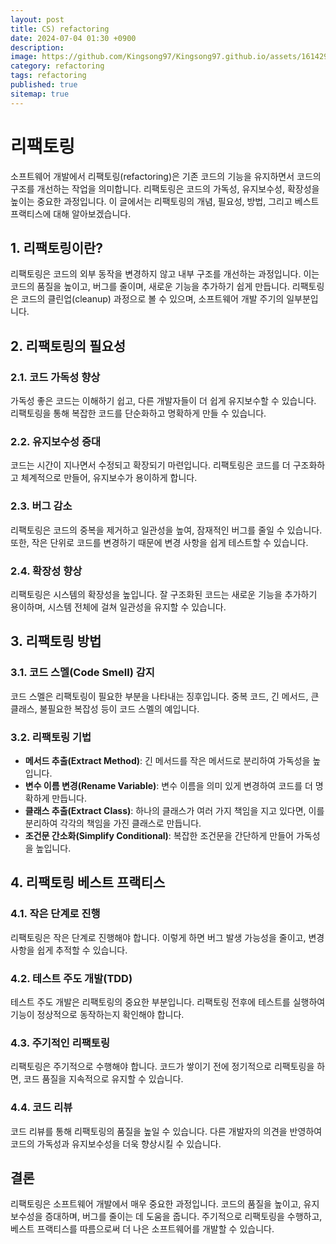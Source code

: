 ```yaml
---
layout: post
title: CS) refactoring
date: 2024-07-04 01:30 +0900
description:
image: https://github.com/Kingsong97/Kingsong97.github.io/assets/161429740/edd4742f-109d-4d64-bc31-90c5da6a1f21
category: refactoring
tags: refactoring
published: true
sitemap: true
---
```


# 리팩토링

소프트웨어 개발에서 리팩토링(refactoring)은 기존 코드의 기능을 유지하면서 코드의 구조를 개선하는 작업을 의미합니다. 리팩토링은 코드의 가독성, 유지보수성, 확장성을 높이는 중요한 과정입니다. 이 글에서는 리팩토링의 개념, 필요성, 방법, 그리고 베스트 프랙티스에 대해 알아보겠습니다.

## 1. 리팩토링이란?

리팩토링은 코드의 외부 동작을 변경하지 않고 내부 구조를 개선하는 과정입니다. 이는 코드의 품질을 높이고, 버그를 줄이며, 새로운 기능을 추가하기 쉽게 만듭니다. 리팩토링은 코드의 클린업(cleanup) 과정으로 볼 수 있으며, 소프트웨어 개발 주기의 일부분입니다.

## 2. 리팩토링의 필요성

### 2.1. 코드 가독성 향상

가독성 좋은 코드는 이해하기 쉽고, 다른 개발자들이 더 쉽게 유지보수할 수 있습니다. 리팩토링을 통해 복잡한 코드를 단순화하고 명확하게 만들 수 있습니다.

### 2.2. 유지보수성 증대

코드는 시간이 지나면서 수정되고 확장되기 마련입니다. 리팩토링은 코드를 더 구조화하고 체계적으로 만들어, 유지보수가 용이하게 합니다.

### 2.3. 버그 감소

리팩토링은 코드의 중복을 제거하고 일관성을 높여, 잠재적인 버그를 줄일 수 있습니다. 또한, 작은 단위로 코드를 변경하기 때문에 변경 사항을 쉽게 테스트할 수 있습니다.

### 2.4. 확장성 향상

리팩토링은 시스템의 확장성을 높입니다. 잘 구조화된 코드는 새로운 기능을 추가하기 용이하며, 시스템 전체에 걸쳐 일관성을 유지할 수 있습니다.

## 3. 리팩토링 방법

### 3.1. 코드 스멜(Code Smell) 감지

코드 스멜은 리팩토링이 필요한 부분을 나타내는 징후입니다. 중복 코드, 긴 메서드, 큰 클래스, 불필요한 복잡성 등이 코드 스멜의 예입니다.

### 3.2. 리팩토링 기법

- **메서드 추출(Extract Method)**: 긴 메서드를 작은 메서드로 분리하여 가독성을 높입니다.
- **변수 이름 변경(Rename Variable)**: 변수 이름을 의미 있게 변경하여 코드를 더 명확하게 만듭니다.
- **클래스 추출(Extract Class)**: 하나의 클래스가 여러 가지 책임을 지고 있다면, 이를 분리하여 각각의 책임을 가진 클래스로 만듭니다.
- **조건문 간소화(Simplify Conditional)**: 복잡한 조건문을 간단하게 만들어 가독성을 높입니다.

## 4. 리팩토링 베스트 프랙티스

### 4.1. 작은 단계로 진행

리팩토링은 작은 단계로 진행해야 합니다. 이렇게 하면 버그 발생 가능성을 줄이고, 변경 사항을 쉽게 추적할 수 있습니다.

### 4.2. 테스트 주도 개발(TDD)

테스트 주도 개발은 리팩토링의 중요한 부분입니다. 리팩토링 전후에 테스트를 실행하여 기능이 정상적으로 동작하는지 확인해야 합니다.

### 4.3. 주기적인 리팩토링

리팩토링은 주기적으로 수행해야 합니다. 코드가 쌓이기 전에 정기적으로 리팩토링을 하면, 코드 품질을 지속적으로 유지할 수 있습니다.

### 4.4. 코드 리뷰

코드 리뷰를 통해 리팩토링의 품질을 높일 수 있습니다. 다른 개발자의 의견을 반영하여 코드의 가독성과 유지보수성을 더욱 향상시킬 수 있습니다.

## 결론

리팩토링은 소프트웨어 개발에서 매우 중요한 과정입니다. 코드의 품질을 높이고, 유지보수성을 증대하며, 버그를 줄이는 데 도움을 줍니다. 주기적으로 리팩토링을 수행하고, 베스트 프랙티스를 따름으로써 더 나은 소프트웨어를 개발할 수 있습니다.
